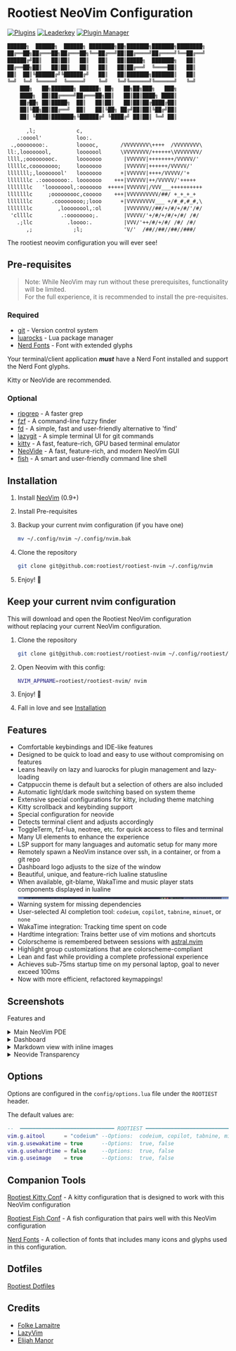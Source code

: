 # Rootiest NeoVim Configuration

[![Plugins](https://dotfyle.com/rootiest/rootiest-nvim/badges/plugins?style=flat)](https://dotfyle.com/rootiest/rootiest-nvim)
[![Leaderkey](https://dotfyle.com/rootiest/rootiest-nvim/badges/leaderkey?style=flat)](https://dotfyle.com/rootiest/rootiest-nvim)
[![Plugin Manager](https://dotfyle.com/rootiest/rootiest-nvim/badges/plugin-manager?style=flat)](https://dotfyle.com/rootiest/rootiest-nvim)

```none
██████╗  ██████╗  ██████╗ ████████╗██╗███████╗███████╗████████╗
██╔══██╗██╔═══██╗██╔═══██╗╚══██╔══╝██║██╔════╝██╔════╝╚══██╔══╝
██████╔╝██║   ██║██║   ██║   ██║   ██║█████╗  ███████╗   ██║
██╔══██╗██║   ██║██║   ██║   ██║   ██║██╔══╝  ╚════██║   ██║
██║  ██║╚██████╔╝╚██████╔╝   ██║   ██║███████╗███████║   ██║
╚═╝  ╚═╝ ╚═════╝  ╚═════╝    ╚═╝   ╚═╝╚══════╝╚══════╝   ╚═╝
    ███╗   ██╗███████╗ ██████╗ ██╗   ██╗██╗███╗   ███╗
    ████╗  ██║██╔════╝██╔═══██╗██║   ██║██║████╗ ████║
    ██╔██╗ ██║█████╗  ██║   ██║██║   ██║██║██╔████╔██║
    ██║╚██╗██║██╔══╝  ██║   ██║╚██╗ ██╔╝██║██║╚██╔╝██║
    ██║ ╚████║███████╗╚██████╔╝ ╚████╔╝ ██║██║ ╚═╝ ██║

      ,l;             c,
   .:ooool'           loo:.
 .,oooooooo:.         looooc,       /VVVVVVVV\++++  /VVVVVVVV\
ll:,loooooool,        looooool      \VVVVVVVV/++++++\VVVVVVVV/
llll,;ooooooooc.      looooooo       |VVVVVV|++++++++/VVVVV/'
lllllc,coooooooo;     looooooo       |VVVVVV|++++++/VVVVV/'
lllllll;,loooooool'   looooooo      +|VVVVVV|++++/VVVVV/'+
lllllllc .:oooooooo:. looooooo    +++|VVVVVV|++/VVVVV/'+++++
lllllllc   'loooooool,:ooooooo  +++++|VVVVVV|/VVV___++++++++++
lllllllc     ;ooooooooc,cooooo    +++|VVVVVVVVVV/##/ +_+_+_+
lllllllc      .coooooooo;;looo      +|VVVVVVVVV___ +/#_#,#_#,\
lllllllc        ,loooooool,:ol       |VVVVVVV//##/+/#/+/#/'/#/
 'cllllc         .:oooooooo;.        |VVVVV/'+/#/+/#/+/#/ /#/
   .;llc           .loooo:.          |VVV/'++/#/+/#/ /#/ /#/
      ,;             ;l;             'V/'  /##//##//##//###/
```

The rootiest neovim configuration you will ever see!

## Pre-requisites

> Note:
> While NeoVim may run without these prerequisites,
> functionality will be limited.  
> For the full experience, it is recommended to install the pre-requisites.

### Required

- [git](https://git-scm.com/) -
  Version control system
- [luarocks](https://luarocks.org/) -
  Lua package manager
- [Nerd Fonts](https://github.com/ryanoasis/nerd-fonts/) -
  Font with extended glyphs

Your terminal/client application **_must_** have a Nerd Font installed
and support the Nerd Font glyphs.

Kitty or NeoVide are recommended.

### Optional

- [ripgrep](https://github.com/BurntSushi/ripgrep) -
  A faster grep
- [fzf](https://github.com/junegunn/fzf) -
  A command-line fuzzy finder
- [fd](https://github.com/sharkdp/fd) -
  A simple, fast and user-friendly alternative to 'find'
- [lazygit](https://github.com/jesseduffield/lazygit) -
  A simple terminal UI for git commands
- [kitty](https://sw.kovidgoyal.net/kitty/) -
  A fast, feature-rich, GPU based terminal emulator
- [NeoVide](https://neovide.dev/) -
  A fast, feature-rich, and modern NeoVim GUI
- [fish](https://fishshell.com/) -
  A smart and user-friendly command line shell

## Installation

1. Install [NeoVim](https://github.com/neovim/neovim/blob/master/INSTALL.md) (0.9+)
2. Install Pre-requisites
3. Backup your current nvim configuration (if you have one)

   ```sh
   mv ~/.config/nvim ~/.config/nvim.bak
   ```

4. Clone the repository

   ```sh
   git clone git@github.com:rootiest/rootiest-nvim ~/.config/nvim
   ```

5. Enjoy! 🎉

## Keep your current nvim configuration

This will download and open the Rootiest NeoVim configuration  
without replacing your current NeoVim configuration.

1. Clone the repository

   ```sh
   git clone git@github.com:rootiest/rootiest-nvim ~/.config/rootiest/rootiest-nvim
   ```

2. Open Neovim with this config:

   ```sh
   NVIM_APPNAME=rootiest/rootiest-nvim/ nvim
   ```

3. Enjoy! 🎉

4. Fall in love and see [Installation](#installation)

## Features

- Comfortable keybindings and IDE-like features
- Designed to be quick to load and easy to use without compromising on features
- Leans heavily on lazy and luarocks for plugin management and lazy-loading
- Catppuccin theme is default but a selection of others are also included
- Automatic light/dark mode switching based on system theme
- Extensive special configurations for kitty, including theme matching
- Kitty scrollback and keybinding support
- Special configuration for neovide
- Detects terminal client and adjusts accordingly
- ToggleTerm, fzf-lua, neotree, etc. for quick access to files and terminal
- Many UI elements to enhance the experience
- LSP support for many languages and automatic setup for many more
- Remotely spawn a NeoVim instance over ssh, in a container, or from a git repo
- Dashboard logo adjusts to the size of the window
- Beautiful, unique, and feature-rich lualine statusline
- When available, git-blame, WakaTime and music player stats components displayed
  in lualine ![Lualine](.screenshots/lualine.png)
- Warning system for missing dependencies
- User-selected AI completion tool:
  `codeium`, `copilot`, `tabnine`, `minuet`, or `none`
- WakaTime integration: Tracking time spent on code
- Hardtime integration: Trains better use of vim motions and shortcuts
- Colorscheme is remembered between sessions with [astral.nvim](https://github.com/rootiest/astral.nvim)
- Highlight group customizations that are colorscheme-compliant
- Lean and fast while providing a complete professional experience
- Achieves sub-75ms startup time on my personal laptop, goal to never exceed 100ms
- Now with more efficient, refactored keymappings!

## Screenshots

Features and

<details>
   <summary>Main NeoVim PDE</summary>

![NeoVim UI](.screenshots/nvim-ui.png)

</details>

<details>
   <summary>Dashboard</summary>

![NeoVim Dashboard](.screenshots/dashboard.png)

</details>

<details>
   <summary>Markdown view with inline images</summary>

![NeoVim Markdown](.screenshots/markdown.png)

</details>

<details>
   <summary>Neovide Transparency</summary>

![NeoVide Features](.screenshots/neovide.png)

</details>

## Options

Options are configured in the `config/options.lua` file under the `ROOTIEST` header.

The default values are:

```lua
--  ━━━━━━━━━━━━━━━━━━━━━━━━━━━━━━ ROOTIEST ━━━━━━━━━━━━━━━━━━━━━━━━━━━━━━━
vim.g.aitool      = "codeium" --Options:  codeium, copilot, tabnine, minuet, none
vim.g.usewakatime = true      --Options:  true, false
vim.g.usehardtime = false     --Options:  true, false
vim.g.useimage    = true      --Options:  true, false
```

## Companion Tools

[Rootiest Kitty Conf](https://github.com/rootiest/rootiest-kitty) -
A kitty configuration that is designed to work with this NeoVim configuration

[Rootiest Fish Conf](https://github.com/rootiest/rootiest-fish-conf) -
A fish configuration that pairs well with this NeoVim configuration

[Nerd Fonts](https://github.com/ryanoasis/nerd-fonts/) -
A collection of fonts that includes many icons and glyphs used in this configuration.

## Dotfiles

[Rootiest Dotfiles](https://github.com/rootiest/dotfiles)

## Credits

- [Folke Lamaitre](https://github.com/folke)
- [LazyVim](https://github.com/LazyVim/LazyVim)
- [Elijah Manor](https://github.com/elijahmanor/elijahmanor)
